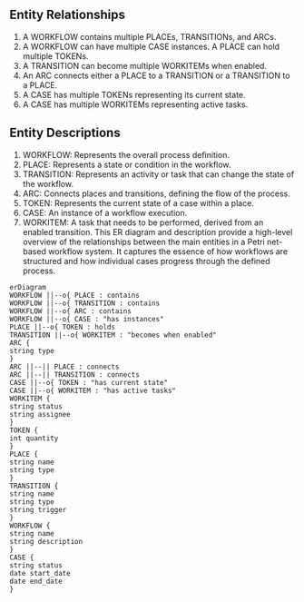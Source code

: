 ## Entity Relationships
1. A WORKFLOW contains multiple PLACEs, TRANSITIONs, and ARCs.
2. A WORKFLOW can have multiple CASE instances.
A PLACE can hold multiple TOKENs.
3. A TRANSITION can become multiple WORKITEMs when enabled.
4. An ARC connects either a PLACE to a TRANSITION or a TRANSITION to a PLACE.
5. A CASE has multiple TOKENs representing its current state.
6. A CASE has multiple WORKITEMs representing active tasks.

## Entity Descriptions

1. WORKFLOW: Represents the overall process definition.
2. PLACE: Represents a state or condition in the workflow.
3. TRANSITION: Represents an activity or task that can change the state of the workflow.
4. ARC: Connects places and transitions, defining the flow of the process.
5. TOKEN: Represents the current state of a case within a place.
6. CASE: An instance of a workflow execution.
7. WORKITEM: A task that needs to be performed, derived from an enabled transition.
This ER diagram and description provide a high-level overview of the relationships between the main entities in a Petri net-based workflow system. It captures the essence of how workflows are structured and how individual cases progress through the defined process.

```mermaid
erDiagram
WORKFLOW ||--o{ PLACE : contains
WORKFLOW ||--o{ TRANSITION : contains
WORKFLOW ||--o{ ARC : contains
WORKFLOW ||--o{ CASE : "has instances"
PLACE ||--o{ TOKEN : holds
TRANSITION ||--o{ WORKITEM : "becomes when enabled"
ARC {
string type
}
ARC ||--|| PLACE : connects
ARC ||--|| TRANSITION : connects
CASE ||--o{ TOKEN : "has current state"
CASE ||--o{ WORKITEM : "has active tasks"
WORKITEM {
string status
string assignee
}
TOKEN {
int quantity
}
PLACE {
string name
string type
}
TRANSITION {
string name
string type
string trigger
}
WORKFLOW {
string name
string description
}
CASE {
string status
date start_date
date end_date
}
```
